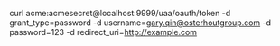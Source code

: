 curl acme:acmesecret@localhost:9999/uaa/oauth/token -d grant_type=password -d username=gary.qin@osterhoutgroup.com -d password=123 -d redirect_uri=http://example.com
